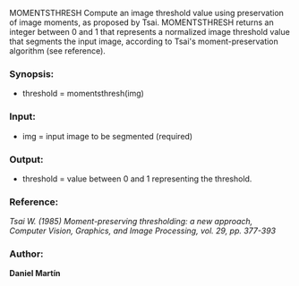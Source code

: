 MOMENTSTHRESH Compute an image threshold value using preservation of image moments, as proposed by Tsai. MOMENTSTHRESH returns an integer
between 0 and 1 that represents a normalized image threshold value that segments the input image, according to Tsai's  moment-preservation
algorithm (see reference).
###  Synopsis: 
* threshold = momentsthresh(img)

###  Input: 
* img = input image to be segmented (required)

###  Output: 
* threshold = value between 0 and 1 representing the threshold.
###  Reference: 
 *Tsai W. (1985) Moment-preserving thresholding: a new approach, Computer Vision, Graphics, and Image Processing, vol. 29, pp. 377-393*
 
### Author: 
**Daniel Martín**
